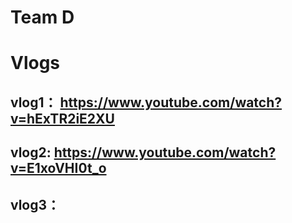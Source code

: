 # Team D
# Vlogs
## vlog1： https://www.youtube.com/watch?v=hExTR2iE2XU
## vlog2: https://www.youtube.com/watch?v=E1xoVHI0t_o
## vlog3： 
